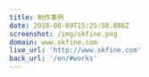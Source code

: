 ```yaml
---
title: 制作事例
date: 2018-08-09T15:25:58.886Z
screenshot: /img/skfine.png
domain: www.skfine.com
live_url: 'http://www.skfine.com'
back_url: '/en/#works'
---
```


